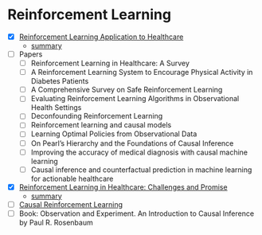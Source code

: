 # Reinforcement Learning

* [x] [Reinforcement Learning Application to Healthcare](https://towardsdatascience.com/a-review-of-recent-reinforcment-learning-applications-to-healthcare-1f8357600407)
  * [summary](summaries/rl-applications-healthcare.MD)
* [ ] Papers
  * [ ] Reinforcement Learning in Healthcare: A Survey
  * [ ] A Reinforcement Learning System to Encourage Physical Activity in Diabetes Patients
  * [ ] A Comprehensive Survey on Safe Reinforcement Learning
  * [ ] Evaluating Reinforcement Learning Algorithms in Observational Health Settings
  * [ ] Deconfounding Reinforcement Learning
  * [ ] Reinforcement learning and causal models
  * [ ] Learning Optimal Policies from Observational Data
  * [ ] On Pearl’s Hierarchy and the Foundations of Causal Inference
  * [ ] Improving the accuracy of medical diagnosis with causal machine learning
  * [ ] Causal inference and counterfactual prediction in machine learning for actionable healthcare

* [x] [Reinforcement Learning in Healthcare: Challenges and Promise](https://www.youtube.com/watch?v=OsGxPVYR2xo)
  * [summary](summaries/rl-in-healthcare-challenges-and-promise.MD)
* [ ] [Causal Reinforcement Learning](https://crl.causalai.net/)
* [ ] Book: Observation and Experiment. An Introduction to Causal Inference by Paul R. Rosenbaum
